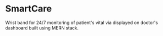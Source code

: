 # SmartCare
Wrist band for 24/7 monitoring of patient's vital via displayed on doctor's dashboard built using MERN stack.
